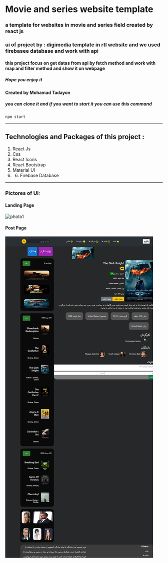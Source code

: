 # Movie and series website template 

### a template for websites in movie and series field created by react js

### ui of project by : digimedia template in rtl website and we used firebasee database and work with api

#### this project focus on get datas from api by fetch method and work with map and filter method and show it on webpage

##### Hope you enjoy it

#### Created by Mohamad Tadayon 

##### you can clone it and if you want to start it you can use this command

```
npm start
```
---

## Technologies and Packages of this project : 
1. React Js
2. Css
3. React Icons
4. React Bootstrap
5. Material UI
6. 6. Firebase Database

---

### Pictores of UI: 

#### Landing Page
![photo1](/public/assets/Landing.png)

#### Post Page 
![photo1](/public/assets/MainPost.png)
